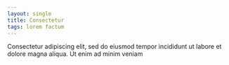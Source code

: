 ```yaml
---
layout: single
title: Consectetur
tags: lorem factum
---
```


Consectetur adipiscing elit, sed do eiusmod tempor
incididunt ut labore et dolore magna aliqua. Ut enim ad minim veniam


